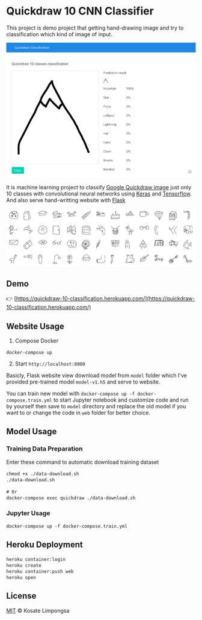 Quickdraw 10 CNN Classifier
===

This project is demo project that getting hand-drawing image and try to classification which kind of image of input.

![Web Preview](docs/web-preview.png)

It is machine learning project to classify [Google Quickdraw image](https://github.com/googlecreativelab/quickdraw-dataset) just only 10 classes with convolutional neural networks using [Keras](https://keras.io/) and [Tensorflow](https://www.tensorflow.org).<br>
And also serve hand-writting website with [Flask](http://flask.pocoo.org/)

![Quickdraw Preview](docs/quickdraw-preview.jpg)

## Demo

:point_right: [https://quickdraw-10-classification.herokuapp.com/](https://quickdraw-10-classification.herokuapp.com/)

## Website Usage

1. Compose Docker

```
docker-compose up
```

2. Start `http://localhost:8000`

Basicly, Flask website view download model from `model` folder which I've provided pre-trained model `model-v1.h5` and serve to website.

You can train new model with `docker-compose up -f docker-compose.train.yml` to start Jupyter notebook and customize code and run by yourself then save to `model` directory and replace the old model if you want to or change the code in `web` folder for better choice.

## Model Usage

### Training Data Preparation

Enter these command to automatic download training dataset

```
chmod +x ./data-download.sh
./data-download.sh

# Or
docker-compose exec quickdraw ./data-download.sh
```

### Jupyter Usage

```
docker-compose up -f docker-compose.train.yml
```

## Heroku Deployment

```
heroku container:login
heroku create
heroku container:push web
heroku open
```

## License

[MIT](LICENSE) © Kosate Limpongsa
